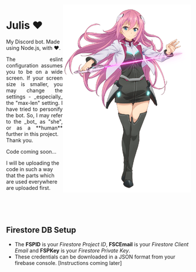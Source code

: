 <img src='https://raw.githubusercontent.com/ridays2001/Julis/main/images/Julis.png' align='right' width='350'>

# Julis ❤
My Discord bot. Made using Node.js, with ❤.
<div style='text-align:justify'>
	The eslint configuration assumes you to be on a wide screen.
	If your screen size is smaller, you may change the settings - _especially_ the "max-len" setting.
	I have tried to personify the bot.
	So, I may refer to the _bot_ as "she", or as a **human** further in this project.
	<br>
	Thank you.
</div>

Code coming soon...

I will be uploading the code in such a way that the parts which are used everywhere are uploaded first.

<br>
<br>
<br>

## Firestore DB Setup
+ The **FSPID** is your _Firestore Project ID_, **FSCEmail** is your _Firestore Client Email_ and **FSPKey** is your _Firestore Private Key_.
+ These credentials can be downloaded in a JSON format from your firebase console. [Instructions coming later]
